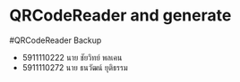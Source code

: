 # QRCodeReader and generate
#QRCodeReader Backup
- 5911110222	  นาย ชัยวิทย์ พลเคน
- 5911110272	  นาย ธนวัฒน์ ยุติธรรม

